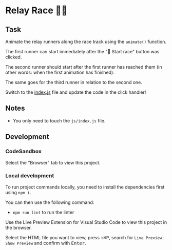 # Relay Race 🏃‍♀️

## Task

Animate the relay runners along the race track using the `animate()` function.

The first runner can start immediately after the "🏁 Start race" button was clicked.

The second runner should start after the first runner has reached them (in other words: when the first animation has finished).

The same goes for the third runner in relation to the second one.

Switch to the [index.js](./js/index.js) file and update the code in the click handler!

## Notes

- You only need to touch the `js/index.js` file.

## Development

### CodeSandbox

Select the "Browser" tab to view this project.

### Local development

To run project commands locally, you need to install the dependencies first using `npm i`.

You can then use the following command:

- `npm run lint` to run the linter

Use the Live Preview Extension for Visual Studio Code to view this project in the browser.

Select the HTML file you want to view, press <kbd>⇧</kbd><kbd>⌘</kbd><kbd>P</kbd>, search for `Live Preview: Show Preview` and confirm with <kbd>Enter</kbd>.

